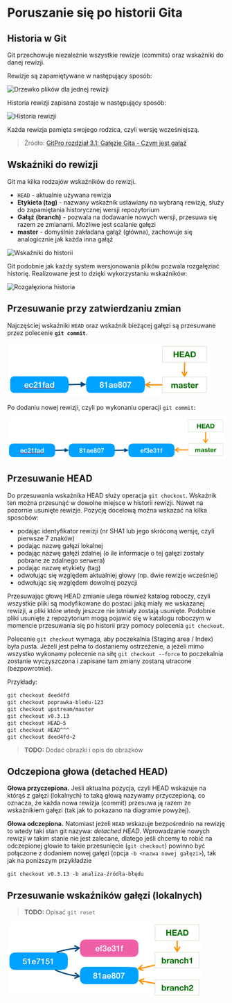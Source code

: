 # Poruszanie się po historii Gita

## Historia w Git

Git przechowuje niezależnie wszystkie rewizje (commits) oraz wskaźniki do danej rewizji.

Rewizje są zapamiętywane w następujący sposób:

![Drzewko plików dla jednej rewizji](https://git-scm.com/book/en/v2/images/commit-and-tree.png)

Historia rewizji zapisana zostaje w następujący sposób:

![Historia rewizji](https://git-scm.com/book/en/v2/images/commits-and-parents.png)

Każda rewizja pamięta swojego rodzica, czyli wersję wcześniejszą.

> Źródło: [GitPro rozdział 3.1: Gałęzie Gita -  Czym jest gałąź](https://git-scm.com/book/pl/v2/Gałęzie-Gita-Czym-jest-gałąź)

## Wskaźniki do rewizji

Git ma kilka rodzajów wskaźników do rewizji.

* ```HEAD``` - aktualnie używana rewizja
* **Etykieta (tag)** - nazwany wskaźnik ustawiany na wybraną rewizję, służy do zapamiętania historycznej wersji repozytorium
* **Gałąź (branch)** - pozwala na dodawanie nowych wersji, przesuwa się razem ze zmianami. Możliwe jest scalanie gałęzi
* **master** - domyślnie zakładana gałąź (główna), zachowuje się analogicznie jak każda inna gałąź

![Wskaźniki do historii](https://git-scm.com/book/en/v2/images/branch-and-history.png)

Git podobnie jak każdy system wersjonowania plików pozwala rozgałęziać historię. Realizowane jest to dzięki wykorzystaniu wskaźników:

![Rozgałęziona historia](https://git-scm.com/book/en/v2/images/advance-master.png)

## Przesuwanie przy zatwierdzaniu zmian

Najczęściej wskaźniki ```HEAD``` oraz wskaźnik bieżącej gałęzi są przesuwane przez polecenie **```git commit```**.

![Po operacji commit](./assets/img/git-commit-before.png)

Po dodaniu nowej rewizji, czyli po wykonaniu operacji ```git commit```:

![Po operacji commit](./assets/img/git-commit-after.png)

## Przesuwanie HEAD

Do przesuwania wskaźnika HEAD służy operacja ```git checkout```. Wskaźnik ten można przesunąć w dowolne miejsce w historii rewizji. Nawet na pozornie usunięte rewizje. Pozycję docelową można wskazać na kilka sposobów:

* podając identyfikator rewizji (nr SHA1 lub jego skróconą wersję, czyli pierwsze 7 znaków)
* podając nazwę gałęzi lokalnej
* podając nazwę gałęzi zdalnej (o ile informacje o tej gałęzi zostały pobrane ze zdalnego serwera)
* podając nazwę etykiety (tag)
* odwołując się względem aktualniej głowy (np. dwie rewizje wcześniej)
* odwołując się względem dowolnej pozycji

Przesuwając głowę HEAD zmianie ulega również katalog roboczy, czyli wszystkie pliki są modyfikowane do postaci jaką miały we wskazanej rewizji, a pliki które wtedy jeszcze nie istniały zostają usunięte. Podobnie pliki usunięte z repozytorium mogą pojawić się w katalogu roboczym w momencie przesuwania się po historii przy pomocy polecenia ```git checkout```.

Polecenie ```git checkout``` wymaga, aby poczekalnia (Staging area / Index) była pusta. Jeżeli jest pełna to dostaniemy ostrzeżenie, a jeżeli mimo wszystko wykonamy polecenie na siłę ```git checkout --force``` to poczekalnia zostanie wyczyszczona i zapisane tam zmiany zostaną utracone (bezpowrotnie).

Przykłady:

```
git checkout deed4fd
git checkout poprawka-bledu-123
git checkout upstream/master
git checkout v0.3.13
git checkout HEAD~5
git checkout HEAD^^^
git checkout deed4fd~2
```

> **TODO:** Dodać obrazki i opis do obrazków


## Odczepiona głowa (detached HEAD)

**Głowa przyczepiona.** Jeśli aktualna pozycja, czyli HEAD wskazuje na którąś z gałęzi (lokalnych) to taką głową nazywamy przyczepioną, co oznacza, że każda nowa rewizja (commit) przesuwa ją razem ze wskaźnikiem gałęzi (tak jak to pokazano na diagramie powyżej).

**Głowa odczepiona.** Natomiast jeżeli ```HEAD``` wskazuje bezpośrednio na rewizję to wtedy taki stan git nazywa: *detached HEAD*. Wprowadzanie nowych rewizji w takim stanie nie jest zalecane, dlatego jeśli chcemy to robić na odczepionej głowie to takie przesunięcie (```git checkout```) powinno być połączone z dodaniem nowej gałęzi (opcja ```-b <nazwa nowej gałęzi>```), tak jak na poniższym przykładzie

```
git checkout v0.3.13 -b analiza-źródła-błędu
```

## Przesuwanie wskaźników gałęzi (lokalnych)

> **TODO:** Opisać ```git reset```

![Przesunięcie wskaźnika po operacji reset](./assets/img/img-move-after-reset.png)